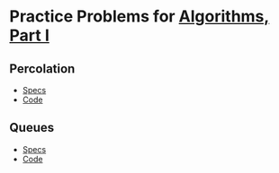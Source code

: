 # Practice Problems for [Algorithms, Part I](https://www.coursera.org/learn/algorithms-part1/)

## Percolation
- [Specs](https://coursera.cs.princeton.edu/algs4/assignments/percolation/specification.php)
- [Code](src/Percolation)

## Queues
- [Specs](https://coursera.cs.princeton.edu/algs4/assignments/queues/specification.php)
- [Code](src/Queues)